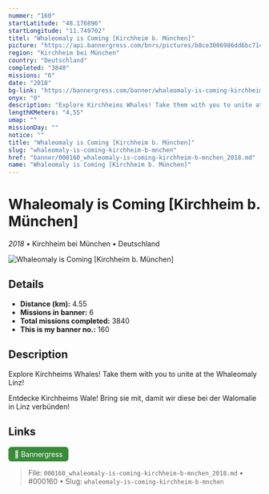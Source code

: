 ```yaml
---
nummer: "160"
startLatitude: "48.176896"
startLongitude: "11.749702"
titel: "Whaleomaly is Coming [Kirchheim b. München]"
picture: "https://api.bannergress.com/bnrs/pictures/b8ce3006986dd6bc714822b7960454d9"
region: "Kirchheim bei München"
country: "Deutschland"
completed: "3840"
missions: "6"
date: "2018"
bg-link: "https://bannergress.com/banner/whaleomaly-is-coming-kirchheim-b-m%C3%BCnchen-79bc"
onyx: "0"
description: "Explore Kirchheims Whales! Take them with you to unite at the Whaleomaly Linz!\n\nEntdecke Kirchheims Wale! Bring sie mit, damit wir diese bei der Walomalie in Linz verbünden!"
lengthKMeters: "4,55"
umap: ""
missionDay: ""
notice: ""
title: "Whaleomaly is Coming [Kirchheim b. München]"
slug: "whaleomaly-is-coming-kirchheim-b-mnchen"
href: "banner/000160_whaleomaly-is-coming-kirchheim-b-mnchen_2018.md"
name: "Whaleomaly is Coming [Kirchheim b. München]"
---
```

# Whaleomaly is Coming [Kirchheim b. München]

*2018* • Kirchheim bei München • Deutschland

![Whaleomaly is Coming [Kirchheim b. München]](https://api.bannergress.com/bnrs/pictures/b8ce3006986dd6bc714822b7960454d9)



## Details
- **Distance (km):** 4.55
- **Missions in banner:** 6
- **Total missions completed:** 3840
- **This is my banner no.:** 160



## Description
Explore Kirchheims Whales! Take them with you to unite at the Whaleomaly Linz!

Entdecke Kirchheims Wale! Bring sie mit, damit wir diese bei der Walomalie in Linz verbünden!



## Links
<a href="https://bannergress.com/banner/whaleomaly-is-coming-kirchheim-b-m%C3%BCnchen-79bc" target="_blank" style="display:inline-block;margin-right:8px;padding:6px 12px;background:#3c8b3c;color:#fff;text-decoration:none;border-radius:6px;">🔗 Bannergress</a>



> File: `000160_whaleomaly-is-coming-kirchheim-b-mnchen_2018.md`
> • #000160
> • Slug: `whaleomaly-is-coming-kirchheim-b-mnchen`
